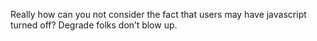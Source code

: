 <!--
id: 196169259
link: http://kevinisom.info/post/196169259/really-how-can-you-not-consider-the-fact-that
slug: really-how-can-you-not-consider-the-fact-that
date: Fri Sep 25 2009 11:51:35 GMT+1200 (NZST)
raw: {"blog_name":"kevinisom","id":196169259,"post_url":"http://kevinisom.info/post/196169259/really-how-can-you-not-consider-the-fact-that","slug":"really-how-can-you-not-consider-the-fact-that","type":"text","date":"2009-09-24 23:51:35 GMT","timestamp":1253836295,"state":"published","format":"html","reblog_key":"psYi39qE","tags":[],"short_url":"http://tmblr.co/Zw68YyBiKuh","highlighted":[],"feed_item":"http://twitter.com/kev_nz/statuses/4352434000","from_feed_id":"650289","note_count":0,"title":null,"body":"<p>Really how can you not consider the fact that users may have javascript turned off? Degrade folks don&#8217;t blow up.</p>"}
publish: 2009-09-025
tags: 
title: null
-->


Really how can you not consider the fact that users may have javascript
turned off? Degrade folks don’t blow up.


